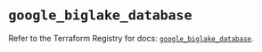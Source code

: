# `google_biglake_database`

Refer to the Terraform Registry for docs: [`google_biglake_database`](https://registry.terraform.io/providers/hashicorp/google/5.23.0/docs/resources/biglake_database).
